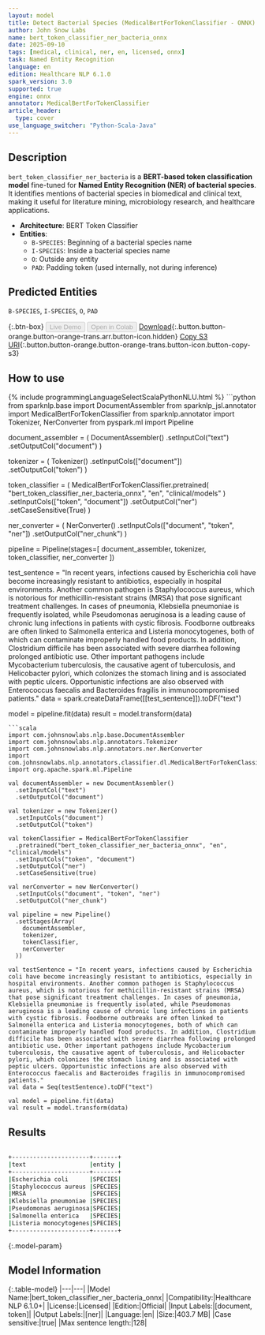 ```yaml
---
layout: model
title: Detect Bacterial Species (MedicalBertForTokenClassifier - ONNX)
author: John Snow Labs
name: bert_token_classifier_ner_bacteria_onnx
date: 2025-09-10
tags: [medical, clinical, ner, en, licensed, onnx]
task: Named Entity Recognition
language: en
edition: Healthcare NLP 6.1.0
spark_version: 3.0
supported: true
engine: onnx
annotator: MedicalBertForTokenClassifier
article_header:
  type: cover
use_language_switcher: "Python-Scala-Java"
---
```


## Description

`bert_token_classifier_ner_bacteria` is a **BERT-based token classification model** fine-tuned for **Named Entity Recognition (NER) of bacterial species**.  
It identifies mentions of bacterial species in biomedical and clinical text, making it useful for literature mining, microbiology research, and healthcare applications.  

- **Architecture**: BERT Token Classifier  
- **Entities**:
  - `B-SPECIES`: Beginning of a bacterial species name  
  - `I-SPECIES`: Inside a bacterial species name  
  - `O`: Outside any entity  
  - `PAD`: Padding token (used internally, not during inference)

## Predicted Entities

`B-SPECIES`, `I-SPECIES`, `O`, `PAD`

{:.btn-box}
<button class="button button-orange" disabled>Live Demo</button>
<button class="button button-orange" disabled>Open in Colab</button>
[Download](https://s3.amazonaws.com/auxdata.johnsnowlabs.com/clinical/models/bert_token_classifier_ner_bacteria_onnx_en_6.1.0_3.0_1757522585145.zip){:.button.button-orange.button-orange-trans.arr.button-icon.hidden}
[Copy S3 URI](s3://auxdata.johnsnowlabs.com/clinical/models/bert_token_classifier_ner_bacteria_onnx_en_6.1.0_3.0_1757522585145.zip){:.button.button-orange.button-orange-trans.button-icon.button-copy-s3}

## How to use



<div class="tabs-box" markdown="1">
{% include programmingLanguageSelectScalaPythonNLU.html %}
```python
from sparknlp.base import DocumentAssembler
from sparknlp_jsl.annotator import MedicalBertForTokenClassifier
from sparknlp.annotator import Tokenizer, NerConverter
from pyspark.ml import Pipeline

document_assembler = (
    DocumentAssembler()
    .setInputCol("text")
    .setOutputCol("document")
)

tokenizer = (
    Tokenizer()
    .setInputCols(["document"])
    .setOutputCol("token")
)

token_classifier = (
    MedicalBertForTokenClassifier.pretrained(
        "bert_token_classifier_ner_bacteria_onnx",
        "en",
        "clinical/models"
    )
    .setInputCols(["token", "document"])
    .setOutputCol("ner")
    .setCaseSensitive(True)
)

ner_converter = (
    NerConverter()
    .setInputCols(["document", "token", "ner"])
    .setOutputCol("ner_chunk")
)

pipeline = Pipeline(stages=[
    document_assembler,
    tokenizer,
    token_classifier,
    ner_converter
])

test_sentence = "In recent years, infections caused by Escherichia coli have become increasingly resistant to antibiotics, especially in hospital environments. Another common pathogen is Staphylococcus aureus, which is notorious for methicillin-resistant strains (MRSA) that pose significant treatment challenges. In cases of pneumonia, Klebsiella pneumoniae is frequently isolated, while Pseudomonas aeruginosa is a leading cause of chronic lung infections in patients with cystic fibrosis. Foodborne outbreaks are often linked to Salmonella enterica and Listeria monocytogenes, both of which can contaminate improperly handled food products. In addition, Clostridium difficile has been associated with severe diarrhea following prolonged antibiotic use. Other important pathogens include Mycobacterium tuberculosis, the causative agent of tuberculosis, and Helicobacter pylori, which colonizes the stomach lining and is associated with peptic ulcers. Opportunistic infections are also observed with Enterococcus faecalis and Bacteroides fragilis in immunocompromised patients."
data = spark.createDataFrame([[test_sentence]]).toDF("text")

model = pipeline.fit(data)
result = model.transform(data)
```
```scala
import com.johnsnowlabs.nlp.base.DocumentAssembler
import com.johnsnowlabs.nlp.annotators.Tokenizer
import com.johnsnowlabs.nlp.annotators.ner.NerConverter
import com.johnsnowlabs.nlp.annotators.classifier.dl.MedicalBertForTokenClassifier
import org.apache.spark.ml.Pipeline

val documentAssembler = new DocumentAssembler()
  .setInputCol("text")
  .setOutputCol("document")

val tokenizer = new Tokenizer()
  .setInputCols("document")
  .setOutputCol("token")

val tokenClassifier = MedicalBertForTokenClassifier
  .pretrained("bert_token_classifier_ner_bacteria_onnx", "en", "clinical/models")
  .setInputCols("token", "document")
  .setOutputCol("ner")
  .setCaseSensitive(true)

val nerConverter = new NerConverter()
  .setInputCols("document", "token", "ner")
  .setOutputCol("ner_chunk")

val pipeline = new Pipeline()
  .setStages(Array(
    documentAssembler,
    tokenizer,
    tokenClassifier,
    nerConverter
  ))

val testSentence = "In recent years, infections caused by Escherichia coli have become increasingly resistant to antibiotics, especially in hospital environments. Another common pathogen is Staphylococcus aureus, which is notorious for methicillin-resistant strains (MRSA) that pose significant treatment challenges. In cases of pneumonia, Klebsiella pneumoniae is frequently isolated, while Pseudomonas aeruginosa is a leading cause of chronic lung infections in patients with cystic fibrosis. Foodborne outbreaks are often linked to Salmonella enterica and Listeria monocytogenes, both of which can contaminate improperly handled food products. In addition, Clostridium difficile has been associated with severe diarrhea following prolonged antibiotic use. Other important pathogens include Mycobacterium tuberculosis, the causative agent of tuberculosis, and Helicobacter pylori, which colonizes the stomach lining and is associated with peptic ulcers. Opportunistic infections are also observed with Enterococcus faecalis and Bacteroides fragilis in immunocompromised patients."
val data = Seq(testSentence).toDF("text")

val model = pipeline.fit(data)
val result = model.transform(data)
```
</div>

## Results

```bash

+----------------------+-------+
|text                  |entity |
+----------------------+-------+
|Escherichia coli      |SPECIES|
|Staphylococcus aureus |SPECIES|
|MRSA                  |SPECIES|
|Klebsiella pneumoniae |SPECIES|
|Pseudomonas aeruginosa|SPECIES|
|Salmonella enterica   |SPECIES|
|Listeria monocytogenes|SPECIES|
+----------------------+-------+

```

{:.model-param}
## Model Information

{:.table-model}
|---|---|
|Model Name:|bert_token_classifier_ner_bacteria_onnx|
|Compatibility:|Healthcare NLP 6.1.0+|
|License:|Licensed|
|Edition:|Official|
|Input Labels:|[document, token]|
|Output Labels:|[ner]|
|Language:|en|
|Size:|403.7 MB|
|Case sensitive:|true|
|Max sentence length:|128|